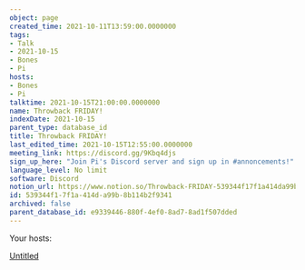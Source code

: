 ```yaml
---
object: page
created_time: 2021-10-11T13:59:00.0000000
tags:
- Talk
- 2021-10-15
- Bones
- Pi
hosts:
- Bones
- Pi
talktime: 2021-10-15T21:00:00.0000000
name: Throwback FRIDAY!
indexDate: 2021-10-15
parent_type: database_id
title: Throwback FRIDAY!
last_edited_time: 2021-10-15T12:55:00.0000000
meeting_link: https://discord.gg/9Kbq4djs
sign_up_here: "Join Pi's Discord server and sign up in #annoncements!"
language_level: No limit
software: Discord
notion_url: https://www.notion.so/Throwback-FRIDAY-539344f17f1a414da99b8b114b2f9341
id: 539344f1-7f1a-414d-a99b-8b114b2f9341
archived: false
parent_database_id: e9339446-880f-4ef0-8ad7-8ad1f507dded
---
```




Your hosts:

[Untitled](https://www.notion.so/482e61b02b9c4456b2b4fe86bb7544c6)   






